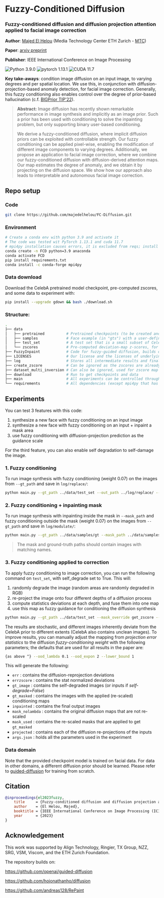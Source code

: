 # Fuzzy-Conditioned Diffusion

### Fuzzy-conditioned diffusion and diffusion projection attention applied to facial image correction

**Author**: [Majed El Helou](https://majedelhelou.github.io/) (Media Technology Center ETH Zurich - [MTC](https://mtc.ethz.ch/))

**Paper**: [arxiv preprint](https://arxiv.org/abs/2306.14891)

**Publisher**: IEEE International Conference on Image Processing

![Python 3.9.0](https://img.shields.io/badge/python-3.9.0-green.svg?style=plastic)
![pytorch 1.13.1](https://img.shields.io/badge/pytorch-1.13.1-green.svg?style=plastic)
![CUDA 11.7](https://img.shields.io/badge/cuda-11.7-green.svg?style=plastic)

**Key take-aways**: condition image diffusion on an input image, to varying degrees and per spatial location. We use this, in conjunction with diffusion-projection-based anomaly detection, for facial image correction. Generally, this fuzzy conditioning also enables control over the degree of prior-based hallucination (c.f. [BIGPrior TIP'22](https://github.com/majedelhelou/BIGPrior)). 


> **Abstract:**
Image diffusion has recently shown remarkable performance in image synthesis and implicitly as an image prior. Such a prior has been used with conditioning to solve the inpainting problem, but only supporting binary user-based conditioning. 
>
>We derive a fuzzy-conditioned diffusion, where implicit diffusion priors can be exploited with controllable strength. Our fuzzy conditioning can be applied pixel-wise, enabling the modification of different image components to varying degrees. Additionally, we propose an application to facial image correction, where we combine our fuzzy-conditioned diffusion with diffusion-derived attention maps. Our map estimates the degree of anomaly, and we obtain it by projecting on the diffusion space. We show how our approach also leads to interpretable and autonomous facial image correction.

## Repo setup
### Code
```bash
git clone https://github.com/majedelhelou/FC-Diffusion.git
```

### Environment
```bash
# Create a conda env with python 3.9 and activate it
# The code was tested wit PyTorch 1.13.1 and cuda 11.7
# mpi4py installation causes errors, it is excluded from reqs; install manually through conda
conda create -n FCD python=3.9 anaconda
conda activate FCD
pip install requirements.txt
conda install -c conda-forge mpi4py
```

### Data download
Download the CelebA pretrained model checkpoint, pre-computed zscores, and some data to experiment with:
```bash
pip install --upgrade gdown && bash ./download.sh
```

### Structure:
```bash
.  
├── data
│   ├── pretrained          # Pretrained checkpoints (to be created and downloaded)
│   ├── samples             # Face example (in "gts") with a user-defined mask (in "gt_keep_masks")
│   ├── test_set            # A test set that is a small subset of CelebA for illustration
│   └── zscores             # Pre-computed deviation-map z-scores, for diffusion depths (300,400,500,600)
├── FuzzyInpaint            # Code for fuzzy-guided diffusion, builds on guided-diffusion and repaint (see LICENSES)
├── LICENSES                # Our license and the licenses of underlying code
├── log                     # Stores all intermediate results and final outputs and parameters of any experiment
├── create_zscore           # Can be ignored as the zscores are already provided pre-computed for CelebA
├── dataset_multi_inversion # Can also be ignored, used for zscore map intermediate computations
├── download                # Run to get checkpoints and data
├── main                    # All experiments can be controlled through main
└── requirements            # All dependencies (except mpi4py that has issues, refer to Environment section)
```


## Experiments
You can test 3 features with this code:
1. synthesize a new face with fuzzy conditioning on an input image
2. synthesize a new face with fuzzy conditioning on an input + inpaint a mask area
3. use fuzzy conditioning with diffusion-projection prediction as the guidance scale

For the third feature, you can also enable self degradation to self-damage the image.

### 1. Fuzzy conditioning
To run image synthesis with fuzzy conditioning (weight 0.07) on the images from `--gt_path` and save in `log/replace/`:
```bash
python main.py --gt_path ../data/test_set --out_path ../log/replace/ --mask_override replace --mask_s 0.07 
```

### 2. Fuzzy conditioning + inpainting mask
To run image synthesis with inpainting inside the mask in `--mask_path` and fuzzy conditioning outside the mask (weight 0.07) on the images from `--gt_path` and save in `log/modulate/`:
```bash
python main.py --gt_path ../data/samples/gt --mask_path ../data/samples/mask --out_path ../log/modulate/ --mask_override modulate --mask_s 0.07
```
>The mask and ground-truth paths should contain images with matching names.

### 3. Fuzzy conditioning applied to correction
To apply fuzzy conditioning to image correction, you can run the following command on `test_set`, with self_degrade set to True. This will:
1. randomly degrade the image (random areas are randomly degraded in RGB)
2. re-project the image onto four different depths of a diffusion process
3. compute statistics deviations at each depth, and fuse them into one map
4. use this map as fuzzy guidance for conditioning the diffusion synthesis
```bash
python main.py --gt_path ../data/test_set --mask_override get_zscore --out_path ../log/self --self_degrade True
```
The results are stochastic, and different images inherently deviate from the CelebA prior to different extents (CelebA also contains unclean images). To improve results, you can manually adjust the mapping from *projection error statistics* to the diffusion *fuzzy-conditioning weight* with the following parameters; the defaults that are used for all results in the paper are:
```bash
{as above ^} --ood_lambda 0.1 --ood_expon 2 --lower_bound 1
```

This will generate the following:
- `err` :            contains the diffusion-reprojection deviations
- `errzscore` :      contains the stat normalized deviations
- `gt_image` :       contains the self-degraded images (or inputs if *self-degrade=False*)
- `gt_masked` :      contains the images with the applied (re-scaled) conditioning maps
- `inpainted` :      contains the final output images
- `mask_nolambda` :  contains the original diffusion maps that are not re-scaled
- `mask_used` :      contains the re-scaled masks that are applied to get `gt_masked`
- `projected` :      contains each of the diffusion re-projections of the inputs
- `args.json` :      holds all the parameters used in the experiment


### Data domain
Note that the provided checkpoint model is trained on facial data. For data in other domains, a different diffusion prior should be learned. Please refer to [guided-diffusion](https://github.com/openai/guided-diffusion) for training from scratch. 


## Citation
```bibtex
@inproceedings{el2023fuzzy,
    title     = {Fuzzy-conditioned diffusion and diffusion projection attention applied to facial image correction},
    author    = {El Helou, Majed},
    booktitle = {IEEE International Conference on Image Processing (ICIP)},
    year      = {2023}
}
```

## Acknowledgement

This work was supported by Align Technology, Ringier, TX Group, NZZ, SRG, VSM, Viscom, and the ETH Zurich Foundation.

The repository builds on:

https://github.com/openai/guided-diffusion

https://github.com/hojonathanho/diffusion

https://github.com/andreas128/RePaint


